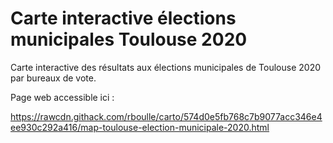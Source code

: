 # Carte interactive élections municipales Toulouse 2020

Carte interactive des résultats aux élections municipales de Toulouse 2020 par bureaux de vote.

Page web accessible ici : 

https://rawcdn.githack.com/rboulle/carto/574d0e5fb768c7b9077acc346e4ee930c292a416/map-toulouse-election-municipale-2020.html

